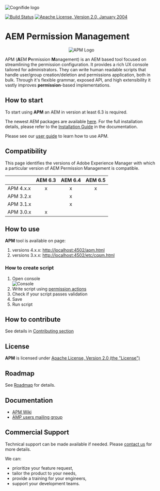 ![Cognifide logo](https://assets.cognifide.com/github/cognifide-logo.png)

[![Build Status](https://travis-ci.org/Cognifide/APM.svg?branch=master)](https://travis-ci.org/Cognifide/APM)
[![Apache License, Version 2.0, January 2004](https://img.shields.io/github/license/cognifide/apm.svg?label=License)](http://www.apache.org/licenses/)

# AEM Permission Management
<p align="center">
  <img src="misc/apmLogo.png" alt="APM Logo"/>
</p>

APM (**A**EM **P**ermission **M**anagement) is an AEM based tool focused on streamlining the permission configuration. It provides a rich UX console tailored for administrators. They can write human readable scripts that handle user/group creation/deletion and permissions application, both in bulk. Through it's flexible grammar, exposed API, and high extensibility it vastly improves **permission**-based implementations.

## How to start
To start using **APM** an AEM in version at least 6.3 is required.

The newest AEM packages are available [here](https://github.com/Cognifide/APM/releases). For the full installation details, please refer to the [Installation Guide](https://github.com/Cognifide/apm/wiki/Installing) in the documentation.

Please see our [user guide](https://github.com/Cognifide/apm/wiki/BasicUserGuide) to learn how to use APM.

## Compatibility
This page identifies the versions of Adobe Experience Manager with which a particular version of AEM Permission Management is compatible.

| | AEM 6.3 | AEM 6.4 | AEM 6.5 |
| --- | :---: | :---: | :---: |
| APM 4.x.x | x | x | x |
| APM 3.2.x |   | x | |
| APM 3.1.x |   | x | |
| APM 3.0.x |  x | | |

## How to use
**APM** tool is available on page:
1. versions 4.x.x: [http://localhost:4502/apm.html](http://localhost:4502/apm.html) 
2. versions 3.x.x: [http://localhost:4502/etc/cqsm.html](http://localhost:4502/etc/cqsm.html) 

### How to create script
1. Open console<br />
![Console](documentation/src/main/wiki/assets/screens/consoleAutocompletion.png)
2. Write script using [permission actions](https://github.com/Cognifide/APM/wiki/Actions)
3. Check if your script passes validation
4. Save
5. Run script

## How to contribute
See details in [Contributing section](https://github.com/Cognifide/APM/blob/master/CONTRIBUTING.md)

## License
**APM** is licensed under [Apache License, Version 2.0 (the "License")](https://www.apache.org/licenses/LICENSE-2.0.txt)

## Roadmap
See [Roadmap](https://github.com/Cognifide/apm/wiki/Roadmap) for details.

## Documentation
* [APM Wiki](https://github.com/Cognifide/apm/wiki)
* [AMP users mailing group](http://aem-permission-management-forum.2359962.n4.nabble.com/)

## Commercial Support

Technical support can be made available if needed. Please [contact us](mailto:labs-support@cognifide.com) for more details.

We can:

* prioritize your feature request,
* tailor the product to your needs,
* provide a training for your engineers,
* support your development teams.
